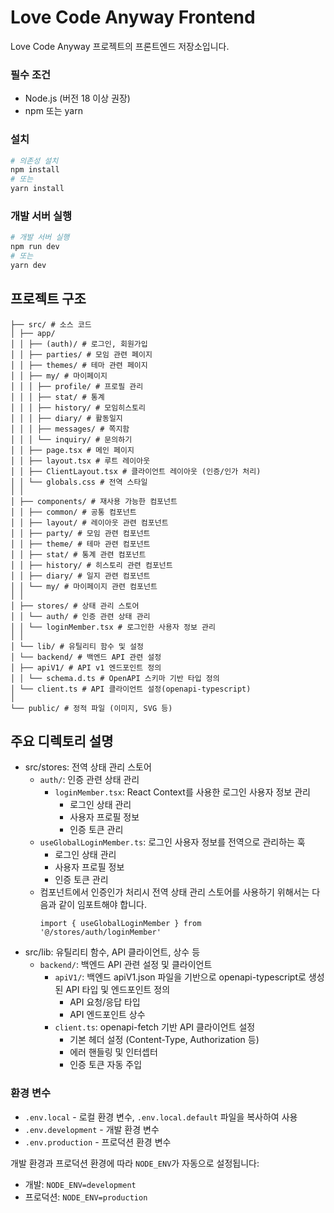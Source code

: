 # Love Code Anyway Frontend

Love Code Anyway 프로젝트의 프론트엔드 저장소입니다.

### 필수 조건

-   Node.js (버전 18 이상 권장)
-   npm 또는 yarn

### 설치

```bash
# 의존성 설치
npm install
# 또는
yarn install
```

### 개발 서버 실행

```bash
# 개발 서버 실행
npm run dev
# 또는
yarn dev
```

## 프로젝트 구조

```
├── src/ # 소스 코드
│ ├── app/
│ │ ├── (auth)/ # 로그인, 회원가입
│ │ ├── parties/ # 모임 관련 페이지
│ │ ├── themes/ # 테마 관련 페이지
│ │ ├── my/ # 마이페이지
│ │ │ ├── profile/ # 프로필 관리
│ │ │ ├── stat/ # 통계
│ │ │ ├── history/ # 모임히스토리
│ │ │ ├── diary/ # 활동일지
│ │ │ ├── messages/ # 쪽지함
│ │ │ └── inquiry/ # 문의하기
│ │ ├── page.tsx # 메인 페이지
│ │ ├── layout.tsx # 루트 레이아웃
│ │ ├── ClientLayout.tsx # 클라이언트 레이아웃 (인증/인가 처리)
│ │ └── globals.css # 전역 스타일
│ │
│ ├── components/ # 재사용 가능한 컴포넌트
│ │ ├── common/ # 공통 컴포넌트
│ │ ├── layout/ # 레이아웃 관련 컴포넌트
│ │ ├── party/ # 모임 관련 컴포넌트
│ │ ├── theme/ # 테마 관련 컴포넌트
│ │ ├── stat/ # 통계 관련 컴포넌트
│ │ ├── history/ # 히스토리 관련 컴포넌트
│ │ ├── diary/ # 일지 관련 컴포넌트
│ │ └── my/ # 마이페이지 관련 컴포넌트
│ │
│ ├── stores/ # 상태 관리 스토어
│ │ └── auth/ # 인증 관련 상태 관리
│ │ └── loginMember.tsx # 로그인한 사용자 정보 관리
│ │
│ └── lib/ # 유틸리티 함수 및 설정
│ └── backend/ # 백엔드 API 관련 설정
│ ├── apiV1/ # API v1 엔드포인트 정의
│ │ └── schema.d.ts # OpenAPI 스키마 기반 타입 정의
│ └── client.ts # API 클라이언트 설정(openapi-typescript)
│
└── public/ # 정적 파일 (이미지, SVG 등)
```

## 주요 디렉토리 설명

-   src/stores: 전역 상태 관리 스토어
    -   `auth/`: 인증 관련 상태 관리
        -   `loginMember.tsx`: React Context를 사용한 로그인 사용자 정보 관리
            -   로그인 상태 관리
            -   사용자 프로필 정보
            -   인증 토큰 관리
    -   `useGlobalLoginMember.ts`: 로그인 사용자 정보를 전역으로 관리하는 훅
        -   로그인 상태 관리
        -   사용자 프로필 정보
        -   인증 토큰 관리
    -   컴포넌트에서 인증인가 처리시 전역 상태 관리 스토어를 사용하기 위해서는 다음과 같이 임포트해야 합니다.
        ```tsx
        import { useGlobalLoginMember } from '@/stores/auth/loginMember'
        ```
-   src/lib: 유틸리티 함수, API 클라이언트, 상수 등
    -   `backend/`: 백엔드 API 관련 설정 및 클라이언트
        -   `apiV1/`: 백엔드 apiV1.json 파일을 기반으로 openapi-typescript로 생성된 API 타입 및 엔드포인트 정의
            -   API 요청/응답 타입
            -   API 엔드포인트 상수
        -   `client.ts`: openapi-fetch 기반 API 클라이언트 설정
            -   기본 헤더 설정 (Content-Type, Authorization 등)
            -   에러 핸들링 및 인터셉터
            -   인증 토큰 자동 주입

### 환경 변수

-   `.env.local` - 로컬 환경 변수, `.env.local.default` 파일을 복사하여 사용
-   `.env.development` - 개발 환경 변수
-   `.env.production` - 프로덕션 환경 변수

개발 환경과 프로덕션 환경에 따라 `NODE_ENV`가 자동으로 설정됩니다:

-   개발: `NODE_ENV=development`
-   프로덕션: `NODE_ENV=production`
